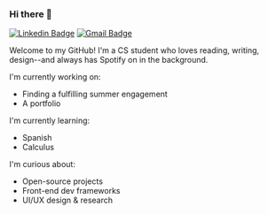 ### Hi there 👋

[![Linkedin Badge](https://img.shields.io/badge/-LinkedIn-blue?style=flat&logo=Linkedin&logoColor=white&link=https://www.linkedin.com/in/christiecadette/)](https://www.linkedin.com/in/christiecadette/)
[![Gmail Badge](https://img.shields.io/badge/-Gmail-gray?style=flat&logo=Gmail&logoColor=white&link=mailto:christiecadette@gmail.com)](mailto:christiecadette@gmail.com)

Welcome to my GitHub! I'm a CS student who loves reading, writing, design--and always has Spotify on in the background.

I'm currently working on:
- Finding a fulfilling summer engagement
- A portfolio

I'm currently learning:
- Spanish
- Calculus

I'm curious about:
- Open-source projects
- Front-end dev frameworks
- UI/UX design & research


<!--
**christiecadette/christiecadette** is a ✨ _special_ ✨ repository because its `README.md` (this file) appears on your GitHub profile.

Here are some ideas to get you started:

- 🔭 I’m currently working on ...
- 🌱 I’m currently learning ...
- 👯 I’m looking to collaborate on ...
- 🤔 I’m looking for help with ...
- 💬 Ask me about ...
- 📫 How to reach me: ...
- 😄 Pronouns: ...
- ⚡ Fun fact: ...
-->
